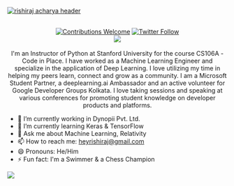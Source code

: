 [![rishiraj acharya header](https://raw.githubusercontent.com/rishiraj/rishiraj/master/cover.png)](https://rishiraj.github.io/)
<p align="center">
<br/><a href="#contributing"><img alt="Contributions Welcome" src="https://img.shields.io/badge/contributions-welcome-brightgreen?style=for-the-badge&labelColor=black&logo=github"></a>  <a href="https://twitter.com/RishirajAcharya"><img alt="Twitter Follow" src="https://img.shields.io/twitter/follow/RishirajAcharya?style=for-the-badge&color=09f&labelColor=black&logo=twitter&label=@RishirajAcharya"></a><br/><a href="https://www.buymeacoffee.com/rishiraj"><img src="https://img.buymeacoffee.com/button-api/?text=Buy me a pizza&emoji=🍕&slug=rishiraj&button_colour=BD5FFF&font_colour=ffffff&font_family=Arial&outline_colour=000000&coffee_colour=FFDD00"></a><br/><br/>I'm an Instructor of Python at Stanford University for the course CS106A - Code in Place. I have worked as a Machine Learning Engineer and specialize in the application of Deep Learning. I love utilizing my time in helping my peers learn, connect and grow as a community. I am a Microsoft Student Partner, a deeplearning.ai Ambassador and an active volunteer for Google Developer Groups Kolkata. I love taking sessions and speaking at various conferences for promoting student knowledge on developer products and platforms.

</p>

- 🔭 I’m currently working in Dynopii Pvt. Ltd.
- 🌱 I’m currently learning Keras & TensorFlow
- 💬 Ask me about Machine Learning, Relativity
- 📫 How to reach me: heyrishiraj@gmail.com
- 😄 Pronouns: He/Him
- ⚡ Fun fact: I'm a Swimmer & a Chess Champion

![](https://github.com/rishiraj/rishiraj/blob/master/github-contribution-grid-snake.svg)
